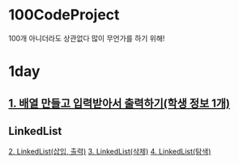 # 100CodeProject
100개 아니더라도 상관없다 많이 무언가를 하기 위해!
# 1day
## [1. 배열 만들고 입력받아서 출력하기(학생 정보 1개)](/c/1_ArrayPointerStruct.c)
## LinkedList
[2. LinkedList(삽입, 출력)](/c/2_linkedlist.c)
[3. LinkedList(삭제)](/c/2_linkedlist.c)
[4. LinkedList(탐색)](/c/2_linkedlist.c)